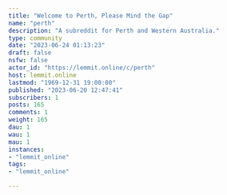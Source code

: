 ```yaml
---
title: "Welcome to Perth, Please Mind the Gap" 
name: "perth"
description: "A subreddit for Perth and Western Australia."
type: community
date: "2023-06-24 01:13:23"
draft: false
nsfw: false
actor_id: "https://lemmit.online/c/perth"
host: lemmit.online
lastmod: "1969-12-31 19:00:00"
published: "2023-06-20 12:47:41"
subscribers: 1
posts: 165
comments: 1
weight: 165
dau: 1
wau: 1
mau: 1
instances:
- "lemmit_online"
tags: 
- "lemmit_online"

---
```


